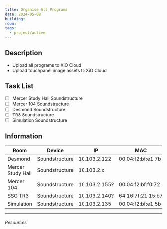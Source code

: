 ```yaml
---
title: Organise All Programs
date: 2024-05-08
building: 
room: 
tags:
  - project/active
---
```


## Description

- Upload all programs to XiO Cloud
- Upload touchpanel image assets to XiO Cloud


## Task List

- [ ] Mercer Study Hall Soundstructure
- [ ] Mercer 104 Soundstructure
- [ ] Desmond Soundstructure
- [ ] TR3 Soundstructure
- [ ] Simulation Soundstructure

## Information

 Room               | Device           | IP           | MAC 
 ------------------ | ---------------- | ------------ | -----------------
 Desmond            | Soundstructure   | 10.103.2.122 | 00:04:f2:bf:e1:7b
 Mercer Study Hall  | Soundstructure   | 10.103.2.x   | 
 Mercer 104         | Soundstructure   | 10.103.2.155?| 00:04:f2:bf:f0:72
 SSG TR3            | Soundstructure   | 10.103.2.140?| 64:16:7f:21:15:b7
 Simulation         | Soundstructure   | 10.103.2.135 | 00:04:f2:bf:e1:5b

---
###### Resources
